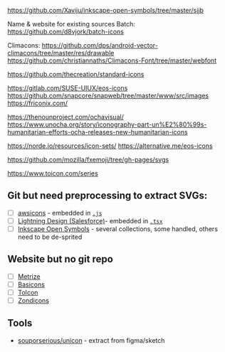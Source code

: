 https://github.com/Xaviju/inkscape-open-symbols/tree/master/sjjb

Name & website for existing sources
Batch:
https://github.com/d8vjork/batch-icons

Climacons:
https://github.com/dps/android-vector-climacons/tree/master/res/drawable
https://github.com/christiannaths/Climacons-Font/tree/master/webfont

https://github.com/thecreation/standard-icons

https://gitlab.com/SUSE-UIUX/eos-icons
https://github.com/snapcore/snapweb/tree/master/www/src/images
https://friconix.com/

https://thenounproject.com/ochavisual/
https://www.unocha.org/story/iconography-part-un%E2%80%99s-humanitarian-efforts-ocha-releases-new-humanitarian-icons

https://norde.io/resources/icon-sets/
https://alternative.me/eos-icons

https://github.com/mozilla/fxemoji/tree/gh-pages/svgs

https://www.toicon.com/series


## Git but need preprocessing to extract SVGs:
- [ ] [awsicons](https://awsicons.dev/) - embedded in [`.js`](https://github.com/boyney123/awsicons)
- [ ] [Lightning Design (Salesforce)](https://www.lightningdesignsystem.com/icons/)- embedded in [`.tsx`](https://github.com/salesforce-ux/design-system-ui-kit-framerx/tree/master/code/icon-components)
- [ ] [Inkscape Open Symbols](https://github.com/Xaviju/inkscape-open-symbols) - several collections, some handled, others need to be de-sprited

## Website but no git repo
- [ ] [Metrize](https://www.alessioatzeni.com/wp-content/cache/page_enhanced/www.alessioatzeni.com/metrize-icons/_index.html_gzip)
- [ ] [Basicons](https://basicons.xyz/)
- [ ] [ToIcon](https://www.toicon.com/)
- [ ] [Zondicons](https://www.zondicons.com/icons.html)

## Tools
- [souporserious/unicon](https://github.com/souporserious/unicon/tree/main/packages/unicon/src) - extract from figma/sketch

